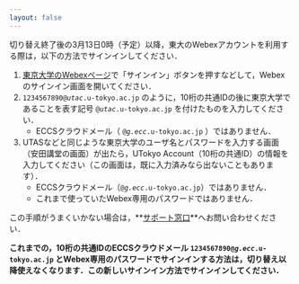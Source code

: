 ```yaml
---
layout: false
---
```


切り替え終了後の3月13日0時（予定）以降，東大のWebexアカウントを利用する際は，以下の方法でサインインしてください．

1. [東京大学のWebexページ](https://utelecon.webex.com/)で「サインイン」ボタンを押すなどして，Webexのサインイン画面を開いてください．
2. <code>1234567890@<em>utac</em>.u-tokyo.ac.jp</code> のように，10桁の共通IDの後に東京大学であることを表す記号 <code>@<em>utac</em>.u-tokyo.ac.jp</code> を付けたものを入力してください．
    - ECCSクラウドメール（ <code>@<em>g.ecc</em>.u-tokyo.ac.jp</code> ）ではありません．
3. UTASなどと同じような東京大学のユーザ名とパスワードを入力する画面（安田講堂の画面）が出たら，UTokyo Account（10桁の共通ID）の情報を入力してください（この画面は，既に入力済みなら出ないこともあります）．
    - ECCSクラウドメール（<code>@<em>g.ecc</em>.u-tokyo.ac.jp</code>）ではありません．
    - これまで使っていたWebex専用のパスワードではありません．

この手順がうまくいかない場合は，**[サポート窓口](/support/)**へお問い合わせください．

**これまでの，10桁の共通IDのECCSクラウドメール <code>1234567890@<em>g.ecc</em>.u-tokyo.ac.jp</code> とWebex専用のパスワードでサインインする方法は，切り替え以降使えなくなります．この新しいサインイン方法でサインインしてください．**
